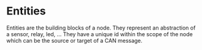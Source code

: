 # Entities

Entities are the building blocks of a node. They represent an abstraction of a sensor, relay, led, ... They have a unique id within the scope of the node which can be the source or target of a CAN message.